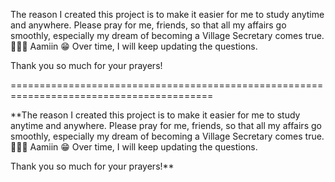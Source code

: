 The reason I created this project is to make it easier for me to study anytime and anywhere. Please pray for me, friends, so that all my affairs go smoothly, especially my dream of becoming a Village Secretary comes true. 🤲🤲🤲
Aamiin 😁
Over time, I will keep updating the questions.

Thank you so much for your prayers!

=========================================================================================

**The reason I created this project is to make it easier for me to study anytime and anywhere. Please pray for me, friends, so that all my affairs go smoothly, especially my dream of becoming a Village Secretary comes true. 🤲🤲🤲
Aamiin 😁
Over time, I will keep updating the questions.

Thank you so much for your prayers!**

